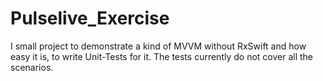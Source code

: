 # Pulselive_Exercise


I small project to demonstrate a kind of MVVM without RxSwift and how easy it is, to write Unit-Tests for it. The tests currently do not cover all the scenarios.
